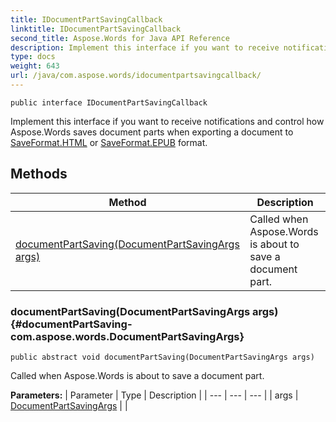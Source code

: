 ```yaml
---
title: IDocumentPartSavingCallback
linktitle: IDocumentPartSavingCallback
second_title: Aspose.Words for Java API Reference
description: Implement this interface if you want to receive notifications and control how Aspose.Words saves document parts when exporting a document to  or  format in Java.
type: docs
weight: 643
url: /java/com.aspose.words/idocumentpartsavingcallback/
---
```

```
public interface IDocumentPartSavingCallback
```

Implement this interface if you want to receive notifications and control how Aspose.Words saves document parts when exporting a document to [SaveFormat.HTML](../../com.aspose.words/saveformat/\#HTML) or [SaveFormat.EPUB](../../com.aspose.words/saveformat/\#EPUB) format.
## Methods

| Method | Description |
| --- | --- |
| [documentPartSaving(DocumentPartSavingArgs args)](#documentPartSaving-com.aspose.words.DocumentPartSavingArgs) | Called when Aspose.Words is about to save a document part. |
### documentPartSaving(DocumentPartSavingArgs args) {#documentPartSaving-com.aspose.words.DocumentPartSavingArgs}
```
public abstract void documentPartSaving(DocumentPartSavingArgs args)
```


Called when Aspose.Words is about to save a document part.

**Parameters:**
| Parameter | Type | Description |
| --- | --- | --- |
| args | [DocumentPartSavingArgs](../../com.aspose.words/documentpartsavingargs/) |  |

